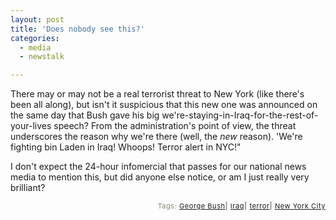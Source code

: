 ```yaml
---
layout: post
title: 'Does nobody see this?'
categories:
  - media
  - newstalk

---
```


There may or may not be a real terrorist threat to New York (like there's been all along), but isn't it suspicious that this new one was announced on the same day that Bush gave his big we're-staying-in-Iraq-for-the-rest-of-your-lives speech?  From the administration's point of view, the threat underscores the reason why we're there (well, the <i>new</i> reason).  'We're fighting bin Laden in Iraq!  Whoops!  Terror alert in NYC!"  

I don't expect the 24-hour infomercial that passes for our national news media to mention this, but did anyone else notice, or am I just really very brilliant? 
<!-- technorati tags start --><p style="text-align:right;font-size:11px;letter-spacing:.05em;color:#808979;">Tags: <a href="http://www.technorati.com/tag/George Bush" rel="tag">George Bush</a><strong>|</strong> <a href="http://www.technorati.com/tag/Iraq" rel="tag">Iraq</a><strong>|</strong> <a href="http://www.technorati.com/tag/terror" rel="tag">terror</a><strong>|</strong> <a href="http://www.technorati.com/tag/New York City" rel="tag">New York City</a></p><!-- technorati tags end -->
